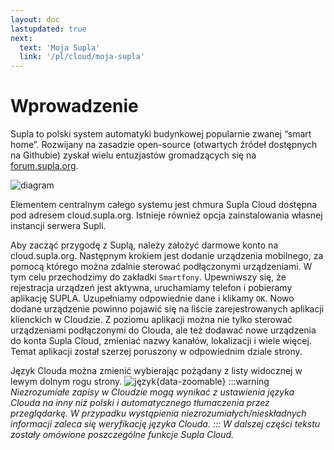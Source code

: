 ```yaml
---
layout: doc
lastupdated: true
next:
  text: 'Moja Supla'
  link: '/pl/cloud/moja-supla'
---
```

# Wprowadzenie

Supla to polski system automatyki budynkowej popularnie zwanej “smart home”. Rozwijany na zasadzie open-source (otwartych źródeł dostępnych na Githubie) zyskał wielu entuzjastów gromadzących się na [forum.supla.org](https://forum.supla.org/index.php).

![diagram](/img/pl/cloud/wstep/supla_diagram_2.png)

Elementem centralnym całego systemu jest chmura Supla Cloud dostępna pod adresem cloud.supla.org. Istnieje również opcja zainstalowania własnej instancji serwera Supli.

Aby zacząć przygodę z Suplą, należy założyć darmowe konto na cloud.supla.org. Następnym krokiem jest dodanie urządzenia mobilnego, za pomocą którego można zdalnie sterować podłączonymi urządzeniami. W tym celu przechodzimy do zakładki `Smartfony`. Upewniwszy się, że rejestracja urządzeń jest aktywna, uruchamiamy telefon i pobieramy aplikację SUPLA. Uzupełniamy odpowiednie dane i klikamy `OK`. Nowo dodane urządzenie powinno pojawić się na liście zarejestrowanych aplikacji klienckich w Cloudzie. Z poziomu aplikacji można nie tylko sterować urządzeniami podłączonymi do Clouda, ale też dodawać nowe urządzenia do konta Supla Cloud, zmieniać nazwy kanałów, lokalizacji i wiele więcej. 
Temat aplikacji został szerzej poruszony w odpowiednim dziale strony.
<script setup>
import { useData } from 'vitepress'
const base = 'https://raw.githubusercontent.com/jaku2019/supla-vademecum/9f82437cd980b9811cd9550e8a9f0054bebdba9c/docs/public/'
const srcImgs = [
  {
    link: `${base}img/pl/cloud/wstep/app_rejestr1.png`,
    description: 'Kliknięcie w przycisk włącza rejestrację',
  },
  {
    description: 'Zarejestrowane urządzenie mobilne',
    link: `${base}img/pl/cloud/wprowadzenie/app_klik.png`
  },
]

</script>

<many-pictures :srcImgs='srcImgs' :lazy='true' />

Język Clouda można zmienić wybierając pożądany z listy widocznej w lewym dolnym rogu strony.
![język](/img/pl/cloud/wstep/jezyk.png){data-zoomable}
:::warning <i/>
Niezrozumiałe zapisy w Cloudzie mogą wynikać z ustawienia języka Clouda na inny niż polski i automatycznego tłumaczenia przez przeglądarkę. W przypadku wystąpienia niezrozumiałych/nieskładnych informacji zaleca się weryfikację języka Clouda.
:::
W dalszej części tekstu zostały omówione poszczególne funkcje Supla Cloud.